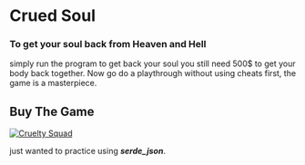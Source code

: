 # Crued Soul
### To get your soul back from Heaven and Hell

simply run the program to get back your soul you still need 500$ to get your body back
together. Now go do a playthrough without using cheats first, the game is a masterpiece.

## Buy The Game
[![Cruelty Squad](https://cdn.akamai.steamstatic.com/steam/apps/1388770/header.jpg?t=1687864007)](https://store.steampowered.com/app/1388770/Cruelty_Squad/)

just wanted to practice using ***serde_json***.
